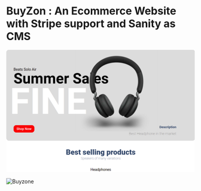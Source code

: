 # BuyZon : An Ecommerce Website with Stripe support and Sanity as CMS

![Banner](/Github_Files/images/Banner.png)

![Buyzone](/Github_Files/images/initial.gif)
